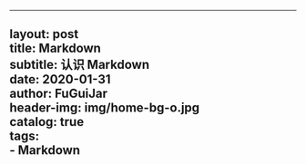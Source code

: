 
---
layout:     post                    
title:      Markdown               
subtitle:   认识 Markdown          
date:       2020-01-31            
author:      FuGuiJar                   
header-img: img/home-bg-o.jpg   
catalog: true                      
tags:                              
    - Markdown
---

